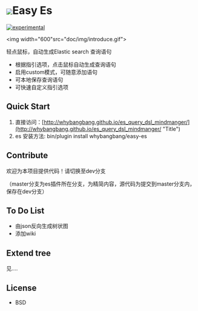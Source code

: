 <h1><img width="80" style="vertical-align: middle" src="_site/img/logo.png">Easy Es</h1>


[![experimental](http://badges.github.io/stability-badges/dist/experimental.svg)](http://github.com/badges/stability-badges)

<img width="600"src="doc/img/introduce.gif">

  轻点鼠标，自动生成Elastic search 查询语句
  
* 根据指引选项，点击鼠标自动生成查询语句
* 启用custom模式，可随意添加语句
* 可本地保存查询语句
* 可快速自定义指引选项
  
## Quick Start

1. 直接访问：[http://whybangbang.github.io/es_query_dsl_mindmanger/](http://whybangbang.github.io/es_query_dsl_mindmanger/ "Title")
2. es 安装方法: bin/plugin install whybangbang/easy-es

	
## Contribute

欢迎为本项目提供代码！请切换至dev分支

（master分支为es插件所在分支，为精简内容，源代码为提交到master分支内，保存在dev分支）

## To Do List

* 由json反向生成树状图
* 添加wiki
 
## Extend tree
见....

## License
* BSD
